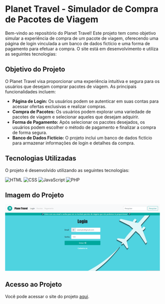 # Planet Travel - Simulador de Compra de Pacotes de Viagem

Bem-vindo ao repositório do Planet Travel! Este projeto tem como objetivo simular a experiência de compra de um pacote de viagem, oferecendo uma página de login vinculada a um banco de dados fictício e uma forma de pagamento para efetuar a compra. O site está em desenvolvimento e utiliza as seguintes tecnologias:

## Objetivo do Projeto

O Planet Travel visa proporcionar uma experiência intuitiva e segura para os usuários que desejam comprar pacotes de viagem. As principais funcionalidades incluem:

- **Página de Login:** Os usuários podem se autenticar em suas contas para acessar ofertas exclusivas e realizar compras.
- **Compra de Pacotes:** Os usuários podem explorar uma variedade de pacotes de viagem e selecionar aqueles que desejam adquirir.
- **Forma de Pagamento:** Após selecionar os pacotes desejados, os usuários podem escolher o método de pagamento e finalizar a compra de forma segura.
- **Banco de Dados Fictício:** O projeto inclui um banco de dados fictício para armazenar informações de login e detalhes da compra.

## Tecnologias Utilizadas

O projeto é desenvolvido utilizando as seguintes tecnologias:

![HTML](https://img.icons8.com/color/48/000000/html-5.png) ![CSS](https://img.icons8.com/color/48/000000/css3.png) ![JavaScript](https://img.icons8.com/color/48/000000/javascript.png) ![PHP](https://img.icons8.com/officel/48/000000/php-logo.png)

## Imagem do Projeto

![Imagem do Projeto Planet Travel](./imgPlaneTravel.png)

## Acesso ao Projeto

Você pode acessar o site do projeto [aqui](https://anayukimoto.github.io/planetravel.github.io/). 

